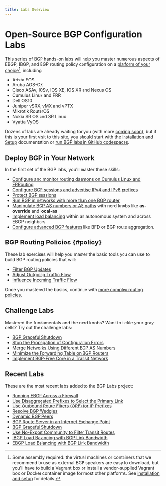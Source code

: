 ```yaml
---
title: Labs Overview
---
```

# Open-Source BGP Configuration Labs

This series of BGP hands-on labs will help you master numerous aspects of EBGP, IBGP, and BGP routing policy configuration on a [platform of your choice](https://netlab.tools/platforms/#platform-routing-support)[^PC], including:

* Arista EOS
* Aruba AOS-CX
* Cisco ASAv, IOSv, IOS XE, IOS XR and Nexus OS
* Cumulus Linux and FRR
* Dell OS10
* Juniper vSRX, vMX and vPTX
* Mikrotik RouterOS
* Nokia SR OS and SR Linux
* Vyatta VyOS

[^PC]: Some assembly required: the virtual machines or containers that we recommend to use as external BGP speakers are easy to download, but you'll have to build a Vagrant box or install a vendor-supplied Vagrant box or Docker container image for most other platforms. See [installation and setup](1-setup.md) for details.

Dozens of labs are already waiting for you (with more [coming soon](3-upcoming.md)), but if this is your first visit to this site, you should start with the [Installation and Setup](1-setup.md) documentation or [run BGP labs in GitHub codespaces](4-codespaces.md).

## Deploy BGP in Your Network

In the first set of the BGP labs, you'll master these skills:

* [Configure and monitor routing daemons on Cumulus Linux and FRRouting](basic/0-frrouting.md)
* [Configure BGP sessions and advertise IPv4 and IPv6 prefixes](basic/index.md#simple)
* [Protect BGP sessions](basic/index.md#protect)
* [Run BGP in networks with more than one BGP router](basic/index.md#ibgp)
* [Manipulate BGP AS numbers or AS paths](basic/index.md#aspath) with nerd knobs like **as-override** and **local-as**
* [Implement load balancing](basic/index.md#lb) within an autonomous system and across EBGP neighbors
* [Configure advanced BGP features](basic/index.md#advanced) like BFD or BGP route aggregation.

## BGP Routing Policies {#policy}

These lab exercises will help you master the basic tools you can use to build BGP routing policies that will:

* [Filter BGP Updates](policy/index.md#filter)
* [Adjust Outgoing Traffic Flow](policy/index.md#egress)
* [Influence Incoming Traffic Flow](policy/index.md#ingress)

Once you mastered the basics, continue with [more complex routing policies](policy/index.md#complex).

## Challenge Labs

Mastered the fundamentals and the nerd knobs? Want to tickle your gray cells? Try out the challenge labs:

* [BGP Graceful Shutdown](challenge/03-graceful-shutdown.md)
* [Stop the Propagation of Configuration Errors](challenge/04-block-fat-fingers.md)
* [Merge Networks Using Different BGP AS Numbers](challenge/20-merge-as.md)
* [Minimize the Forwarding Table on BGP Routers](challenge/30-reduce-fib.md)
* [Implement BGP-Free Core in a Transit Network](challenge/40-mpls-core.md)

## Recent Labs

These are the most recent labs added to the BGP Labs project:

* [Running EBGP Across a Firewall](basic/e-ebgp-multihop.md)
* [Use Disaggregated Prefixes to Select the Primary Link](policy/b-disaggregate.md)
* [Use Outbound Route Filters (ORF) for IP Prefixes](policy/f-orf.md)
* [Resolve BGP Wedgies](policy/e-wedgies.md)<!--adv-->
* [Dynamic BGP Peers](session/9-dynamic.md)
* [BGP Route Server in an Internet Exchange Point](session/5-routeserver.md)
* [BGP Graceful Shutdown](challenge/03-graceful-shutdown.md)<!--adv-->
* [Use No-Export Community to Filter Transit Routes](policy/d-no-export.md)
* [IBGP Load Balancing with BGP Link Bandwidth](lb/3-ibgp.md)
* [EBGP Load Balancing with BGP Link Bandwidth](lb/2-dmz-bw.md)
